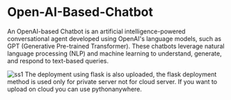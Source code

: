 # Open-AI-Based-Chatbot
An OpenAI-based Chatbot is an artificial intelligence-powered conversational agent developed using OpenAI's language models, such as GPT (Generative Pre-trained Transformer). These chatbots leverage natural language processing (NLP) and machine learning to understand, generate, and respond to text-based queries.

![ss1](https://github.com/Aquib8171/Open-AI-Based-Chatbot/assets/100152037/c148ad92-e3cc-4127-aa00-b91ba34b8211)
The deployment using flask is also uploaded, the flask deployment method is used only for private server not for cloud server. If you want to upload on cloud you can use pythonanywhere.
